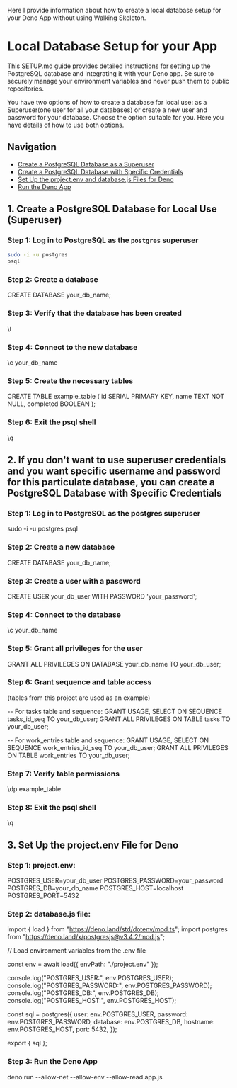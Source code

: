 Here I provide information about how to create a local database setup for your Deno App without using Walking Skeleton.


# Local Database Setup for your App

This SETUP.md guide provides detailed instructions for setting up the PostgreSQL database and integrating it with your Deno app. Be sure to securely manage your environment variables and never push them to public repositories.

You have two options of how to create a database for local use: as a Superuser(one user for all your databases) or create a new user and password for your database. Choose the option suitable for you. Here you have details of how to use both options.

## Navigation
- [Create a PostgreSQL Database as a Superuser](#1-create-a-postgresql-database-for-local-use-superuser)
- [Create a PostgreSQL Database with Specific Credentials](#2-create-a-postgresql-database-with-specific-credentials)
- [Set Up the project.env and database.js Files for Deno](#3-set-up-the-projectenv-file-for-deno)
- [Run the Deno App](#run-the-deno-app)

## 1. Create a PostgreSQL Database for Local Use (Superuser)

### Step 1: Log in to PostgreSQL as the `postgres` superuser

```bash
sudo -i -u postgres
psql
```

### Step 2: Create a database

CREATE DATABASE your_db_name;

### Step 3: Verify that the database has been created

\l

### Step 4: Connect to the new database

\c your_db_name

### Step 5: Create the necessary tables

CREATE TABLE example_table (
  id SERIAL PRIMARY KEY,
  name TEXT NOT NULL,
  completed BOOLEAN
);

### Step 6: Exit the psql shell

 \q




## 2. If you don't want to use superuser credentials and you want specific username and password for this particulate database, you can create a PostgreSQL Database with Specific Credentials

### Step 1: Log in to PostgreSQL as the postgres superuser

sudo -i -u postgres
psql

### Step 2: Create a new database

CREATE DATABASE your_db_name;

### Step 3: Create a user with a password

CREATE USER your_db_user WITH PASSWORD 'your_password';

### Step 4: Connect to the database

\c your_db_name

### Step 5: Grant all privileges for the user

GRANT ALL PRIVILEGES ON DATABASE your_db_name TO your_db_user;

### Step 6: Grant sequence and table access

(tables from this project are used as an example)

-- For tasks table and sequence:
GRANT USAGE, SELECT ON SEQUENCE tasks_id_seq TO your_db_user;
GRANT ALL PRIVILEGES ON TABLE tasks TO your_db_user;

-- For work_entries table and sequence:
GRANT USAGE, SELECT ON SEQUENCE work_entries_id_seq TO your_db_user;
GRANT ALL PRIVILEGES ON TABLE work_entries TO your_db_user;


### Step 7: Verify table permissions

\dp example_table

### Step 8: Exit the psql shell

\q


## 3. Set Up the project.env File for Deno

### Step 1: project.env:

POSTGRES_USER=your_db_user
POSTGRES_PASSWORD=your_password
POSTGRES_DB=your_db_name
POSTGRES_HOST=localhost
POSTGRES_PORT=5432


### Step 2: database.js file:

import { load } from "https://deno.land/std/dotenv/mod.ts";
import postgres from "https://deno.land/x/postgresjs@v3.4.2/mod.js";

// Load environment variables from the .env file

const env = await load({ envPath: "./project.env" });

console.log("POSTGRES_USER:", env.POSTGRES_USER);
console.log("POSTGRES_PASSWORD:", env.POSTGRES_PASSWORD);
console.log("POSTGRES_DB:", env.POSTGRES_DB);
console.log("POSTGRES_HOST:", env.POSTGRES_HOST);

const sql = postgres({
  user: env.POSTGRES_USER,
  password: env.POSTGRES_PASSWORD,
  database: env.POSTGRES_DB,
  hostname: env.POSTGRES_HOST,
  port: 5432,
});

export { sql };


### Step 3: Run the Deno App

deno run --allow-net --allow-env --allow-read app.js






